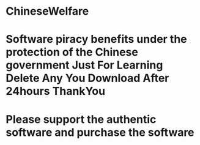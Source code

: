 # ChineseWelfare
Software piracy benefits under the protection of the Chinese government
Just For Learning Delete Any You Download After 24hours ThankYou
=========================================================
Please support the authentic software and purchase the software
=========================================================